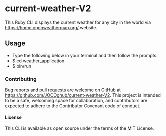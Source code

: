 # current-weather-V2
This Ruby CLI displays the current weather for any city in the world via https://home.openweathermap.org/ website.

## Usage
* Type the following below in your terminal and then follow the prompts.
* $ cd weather_application
* $ bin/run

### Contributing
Bug reports and pull requests are welcome on GitHub at https://github.com/JOCOghub/current-weather-V2. This project is intended to be a safe, welcoming space for collaboration, and contributors are expected to adhere to the Contributor Covenant code of conduct.

#### License
This CLI is available as open source under the terms of the MIT License.